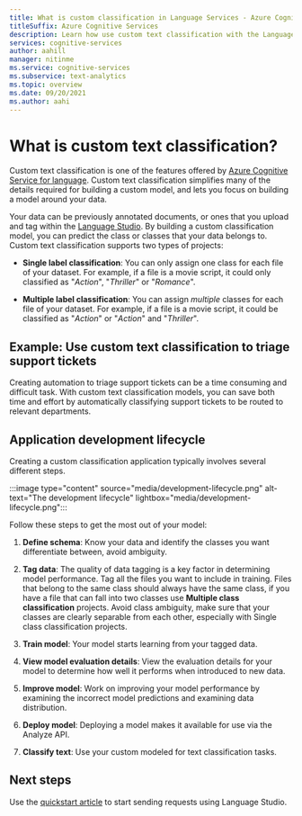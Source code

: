 ```yaml
---
title: What is custom classification in Language Services - Azure Cognitive Services
titleSuffix: Azure Cognitive Services
description: Learn how use custom text classification with the Language Services API.
services: cognitive-services
author: aahill
manager: nitinme
ms.service: cognitive-services
ms.subservice: text-analytics
ms.topic: overview
ms.date: 09/20/2021
ms.author: aahi
---
```


# What is custom text classification?

Custom text classification is one of the features offered by [Azure Cognitive Service for language](../overview.md). Custom text classification simplifies many of the details required for building a custom model, and lets you focus on building a model around your data. 


Your data can be previously annotated documents, or ones that you upload and tag within the [Language Studio](https://language.azure.com). By building a custom classification model, you can predict the class or classes that your data belongs to. Custom text classification supports two types of projects:


* **Single label classification**: You can only assign one class for each file of your dataset. For example, if a file is a movie script, it could only classified as "*Action*", "*Thriller*" or "*Romance*".

* **Multiple label classification**: You can assign *multiple* classes for each file of your dataset. For example, if a file is a movie script, it could be classified as  "*Action*" or "*Action*" and "*Thriller*".

## Example: Use custom text classification to triage support tickets

Creating automation to triage support tickets can be a time consuming and difficult task. With custom text classification models, you can save both time and effort by automatically classifying support tickets to be routed to relevant departments.

## Application development lifecycle

Creating a custom classification application typically involves several different steps. 

:::image type="content" source="media/development-lifecycle.png" alt-text="The development lifecycle" lightbox="media/development-lifecycle.png":::

Follow these steps to get the most out of your model:

1. **Define schema**: Know your data and identify the classes you want differentiate between, avoid ambiguity.

2. **Tag data**: The quality of data tagging is a key factor in determining model performance. Tag all the files you want to include in training. Files that belong to the same class should always have the same class, if you have a file that can fall into two classes use  **Multiple class classification** projects. Avoid class ambiguity, make sure that your classes are clearly separable from each other, especially with Single class classification projects.

3. **Train model**: Your model starts learning from your tagged data.

4. **View model evaluation details**: View the evaluation details for your model to determine how well it performs when introduced to new data.

5. **Improve model**: Work on improving your model performance by examining the incorrect model predictions and examining data distribution.

6. **Deploy model**: Deploying a model makes it available for use via the Analyze API.

7. **Classify text**: Use your custom modeled for text classification tasks.

## Next steps

Use the [quickstart article](quickstart/using-language-studio.md) to start sending requests using Language Studio.  
